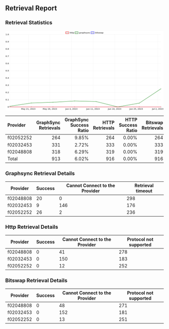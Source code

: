 ## Retrieval Report
### Retrieval Statistics
<img src="https://raw.githubusercontent.com/data-preservation-programs/filplus-checker-assets/main/filecoin-project/filecoin-plus-large-datasets/issues/1879/1688363936284.png"/>

| Provider  | GraphSync Retrievals | GraphSync Success Ratio | HTTP Retrievals | HTTP Success Ratio | Bitswap Retrievals | Bitswap Success Ratio |
| :-------- | -------------------: | ----------------------: | --------------: | -----------------: | -----------------: | --------------------: |
| f02052252 |                  264 |                   9.85% |             264 |              0.00% |                264 |                 0.00% |
| f02032453 |                  331 |                   2.72% |             333 |              0.00% |                333 |                 0.00% |
| f02048808 |                  318 |                   6.29% |             319 |              0.00% |                319 |                 0.00% |
| Total     |                  913 |                   6.02% |             916 |              0.00% |                916 |                 0.00% |

### Graphsync Retrieval Details
| Provider  | Success | Cannot Connect to the Provider | Retrieval timeout |
| --------- | ------- | ------------------------------ | ----------------- |
| f02048808 | 20      | 0                              | 298               |
| f02032453 | 9       | 146                            | 176               |
| f02052252 | 26      | 2                              | 236               |

### Http Retrieval Details
| Provider  | Success | Cannot Connect to the Provider | Protocol not supported |
| --------- | ------- | ------------------------------ | ---------------------- |
| f02048808 | 0       | 41                             | 278                    |
| f02032453 | 0       | 150                            | 183                    |
| f02052252 | 0       | 12                             | 252                    |

### Bitswap Retrieval Details
| Provider  | Success | Cannot Connect to the Provider | Protocol not supported |
| --------- | ------- | ------------------------------ | ---------------------- |
| f02048808 | 0       | 48                             | 271                    |
| f02032453 | 0       | 152                            | 181                    |
| f02052252 | 0       | 13                             | 251                    |
